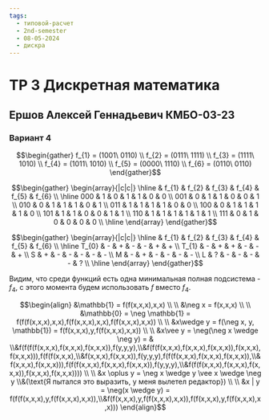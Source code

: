 ```yaml
---
tags:
  - типовой-расчет
  - 2nd-semester
  - 08-05-2024
  - дискра
---
```


# ТР 3 Дискретная математика

## Ершов Алексей Геннадьевич КМБО-03-23

### Вариант 4

$$\begin{gather}
f_{1} = (1001\ 0110) \\
f_{2} = (0111\ 1111) \\
f_{3} = (1111\ 1010) \\
f_{4} = (1011\ 1010) \\
f_{5} = (0000\ 1110) \\
f_{6} = (0110\ 0110)
\end{gather}$$

$$\begin{gather}
\begin{array}{|c|c|}
\hline & f_{1} & f_{2} & f_{3} & f_{4} & f_{5} & f_{6} \\
\hline
000 & 1 & 0 & 1 & 1 & 0 & 0 \\
001 & 0 & 1 & 1 & 0 & 0 & 1 \\
010 & 0 & 1 & 1 & 1 & 0 & 1 \\
011 & 1 & 1 & 1 & 1 & 0 & 0 \\
100 & 0 & 1 & 1 & 1 & 1 & 0 \\
101 & 1 & 1 & 0 & 0 & 1 & 1 \\
110 & 1 & 1 & 1 & 1 & 1 & 1 \\
111 & 0 & 1 & 0 & 0 & 0 & 0 \\
\hline
\end{array}
\end{gather}$$

$$\begin{gather}
\begin{array}{|c|c|}
\hline & f_{1} & f_{2} & f_{3} & f_{4} & f_{5} & f_{6} \\
\hline
T_{0} & - & + & - & - & + & + \\
T_{1} & - & + & + & - & - & + \\
S & + & - & - & - & - & - \\
M & - & + & - & - & - & - \\
L & ? & - & - & - & - & ? \\
\hline
\end{array}
\end{gather}$$

Видим, что среди функций есть одна минимальная полная подсистема - $f_{4}$, с этого момента будем использовать $f$ вместо $f_{4}$.

$$\begin{align}
&\mathbb{1} = f(f(x,x,x),x,x) \\
\\
&\neg x = f(x,x,x) \\
\\
&\mathbb{0} = \neg \mathbb{1} = f(f(f(x,x,x),x,x),f(f(x,x,x),x,x),f(f(x,x,x),x,x)) \\
\\
&x\wedge y = f(\neg x, y, \mathbb{1}) = f(f(x,x,x),y,f(f(x,x,x),x,x)) \\
\\
&x\vee y = \neg(\neg x \wedge \neg y) =  & \\&f(f(f(f(x,x,x),f(x,x,x),f(x,x,x)),f(y,y,y),\\&f(f(f(x,x,x),f(x,x,x),f(x,x,x)),f(x,x,x),f(x,x,x))),f(f(f(x,x,x),\\&f(x,x,x),f(x,x,x)),f(y,y,y),f(f(f(x,x,x),f(x,x,x),f(x,x,x)),\\&f(x,x,x),f(x,x,x))),f(f(f(x,x,x),f(x,x,x),f(x,x,x)),f(y,y,y),\\&f(f(f(x,x,x),f(x,x,x),f(x,x,x)),f(x,x,x),f(x,x,x)))) \\
\\
&x \oplus y = \neg x \wedge y \vee x \wedge \neg y \\&(\text{Я пытался это выразить, у меня вылетел редактор}) \\
\\
&x | y = \neg(x \wedge y) = f(f(f(x,x,x),y,f(f(x,x,x),x,x)),\\&f(f(x,x,x),y,f(f(x,x,x),x,x)),f(f(x,x,x),y,f(f(x,x,x),x,x)))
\end{align}$$

